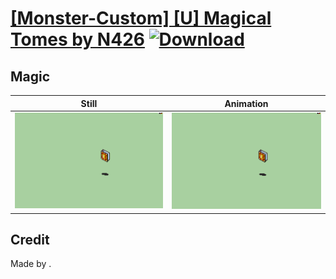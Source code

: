 # [\[Monster-Custom\] \[U\] Magical Tomes by N426](./) [![Download](https://img.shields.io/badge/Download--red?style=social&logo=github)](https://minhaskamal.github.io/DownGit/#/home?url=https://github.com/Klokinator/FE-Repo/tree/main/Battle%20Animations%2FMonsters%20-%20Dragons%20and%20Special%2F%5BMonster-Custom%5D%20%5BU%5D%20Magical%20Tomes%20by%20N426%2F6.%20Magic%20(Fire))

## Magic

| Still | Animation |
| :---: | :-------: |
| ![Magic still](./Magic_000.png) | ![Magic](./Magic.gif) |

## Credit

Made by .
